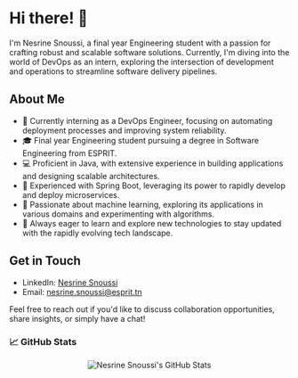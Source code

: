 # Hi there! 👋

I'm Nesrine Snoussi, a final year Engineering student with a passion for crafting robust and scalable software solutions. Currently, I'm diving into the world of DevOps as an intern, exploring the intersection of development and operations to streamline software delivery pipelines.

## About Me

- 💼 Currently interning as a DevOps Engineer, focusing on automating deployment processes and improving system reliability.
- 🎓 Final year Engineering student pursuing a degree in Software Engineering from ESPRIT.
- 💻 Proficient in Java, with extensive experience in building applications and designing scalable architectures.
- 🚀 Experienced with Spring Boot, leveraging its power to rapidly develop and deploy microservices.
- 🤖 Passionate about machine learning, exploring its applications in various domains and experimenting with algorithms.
- 🌱 Always eager to learn and explore new technologies to stay updated with the rapidly evolving tech landscape.

## Get in Touch

- LinkedIn: [Nesrine Snoussi ]([link](https://www.linkedin.com/in/nesrine-snoussi/))
- Email: [nesrine.snoussi@esprit.tn](mailto:youremail@example.com)

Feel free to reach out if you'd like to discuss collaboration opportunities, share insights, or simply have a chat!
### 📈 GitHub Stats

<div align="center">
    <img src="https://github-profile-summary-cards.vercel.app/api/cards/profile-details?username=NesrineSnoussi&theme=github_dark" alt="Nesrine Snoussi's GitHub Stats"/>
</div>

